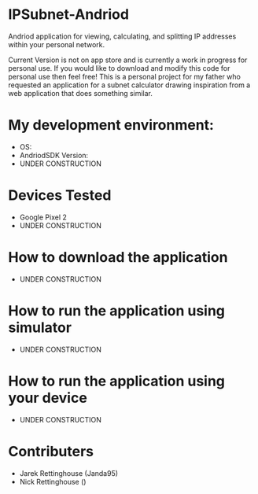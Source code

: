 # IPSubnet-Andriod
Andriod application for viewing, calculating, and splitting IP addresses within your personal network.


Current Version is not on app store and is currently a work in progress for personal use. If you would like to download and modify this code for personal use then feel free! This is a personal project for my father who requested an application for a subnet calculator drawing inspiration from a web application that does something similar.

# My development environment:
- OS: 
- AndriodSDK Version:
- UNDER CONSTRUCTION

# Devices Tested
- Google Pixel 2
- UNDER CONSTRUCTION

# How to download the application
- UNDER CONSTRUCTION

# How to run the application using simulator
- UNDER CONSTRUCTION

# How to run the application using your device
- UNDER CONSTRUCTION

# Contributers
- Jarek Rettinghouse (Janda95)
- Nick Rettinghouse ()
